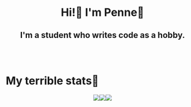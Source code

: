 <h1 align='center'>Hi!👋 I'm Penne🍝</h1>

<h2 align='center'>I'm a student who writes code as a hobby.</h2><br /><br />
<h1>My terrible stats🥲</h1>
<!-- hehe, you saw this messy source code(?)-->
<div style="display: flex; justify-content: center; align-items: center;">
  <a href='https://github.com/anuraghazra/github-readme-stats'>
    <img align='center' src='https://github-readme-stats.vercel.app/api?username=penne-0505&show_icons=true&count_private=true&title_color=F2BF5E&bg_color=272727&icon_color=5E9FF2&text_color=FDFDFD&hide_border=true&include_all_commits=true&hide=contribs,issues,'/>
  </a>
  <!-- この下のhideで隠す言語設定 -->
  <a href='https://github.com/anuraghazra/github-readme-stats'>
    <img align='center' src='https://github-readme-stats.vercel.app/api/top-langs/?username=penne-0505&layout=compact&title_color=F2BF5E&bg_color=272727&icon_color=5E9FF2&text_color=FDFDFD&hide_border=true&hide=c%2B%2B,cmake,swift'/>
  </a>
  <a href='https://github.com/anuraghazra/github-readme-stats'>
    <img align='center' src='https://github-readme-stats.vercel.app/api/wakatime?username=penne-0505'/>
  </a>
</div>
